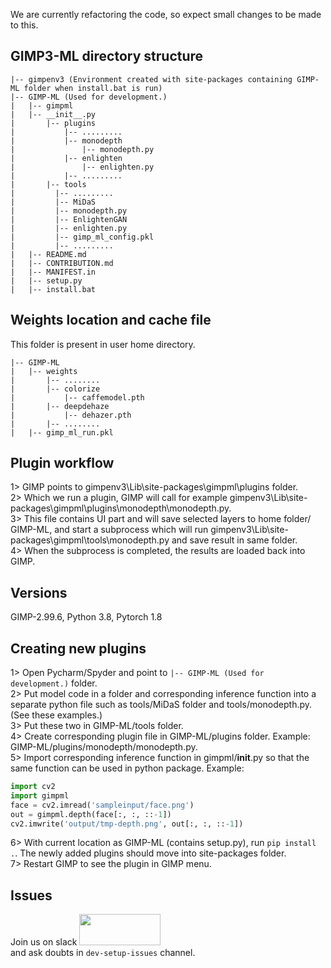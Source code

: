 We are currently refactoring the code, so expect small changes to be made to this.  

## GIMP3-ML directory structure
```plaintext
|-- gimpenv3 (Environment created with site-packages containing GIMP-ML folder when install.bat is run)
|-- GIMP-ML (Used for development.)
|   |-- gimpml
|   |-- __init__.py
|       |-- plugins
|           |-- .........
|           |-- monodepth
|               |-- monodepth.py
|           |-- enlighten
|               |-- enlighten.py
|           |-- .........
|       |-- tools
|         |-- .........
|         |-- MiDaS
|         |-- monodepth.py
|         |-- EnlightenGAN
|         |-- enlighten.py
|         |-- gimp_ml_config.pkl
|         |-- .........
|   |-- README.md
|   |-- CONTRIBUTION.md
|   |-- MANIFEST.in
|   |-- setup.py
|   |-- install.bat
```

## Weights location and cache file
This folder is present in user home directory. <br>
```plaintext
|-- GIMP-ML
|   |-- weights
|       |-- ........
|       |-- colorize
|           |-- caffemodel.pth
|       |-- deepdehaze
|           |-- dehazer.pth
|       |-- ........
|   |-- gimp_ml_run.pkl
```


## Plugin workflow
1> GIMP points to gimpenv3\Lib\site-packages\gimpml\plugins folder. <br>
2> Which we run a plugin, GIMP will call for example gimpenv3\Lib\site-packages\gimpml\plugins\monodepth\monodepth.py. <br>
3> This file contains UI part and will save selected layers to home folder/ GIMP-ML, and start a subprocess which will run gimpenv3\Lib\site-packages\gimpml\tools\monodepth.py and save result in same folder. <br>
4> When the subprocess is completed, the results are loaded back into GIMP. <br>

## Versions
GIMP-2.99.6, Python 3.8, Pytorch 1.8

## Creating new plugins
1> Open Pycharm/Spyder and point to ```|-- GIMP-ML (Used for development.)``` folder. <br>
2> Put model code in a folder and corresponding inference function into a separate python file such as tools/MiDaS folder and tools/monodepth.py. (See these examples.) <br>
3> Put these two in GIMP-ML/tools folder. <br>
4> Create corresponding plugin file in GIMP-ML/plugins folder. Example: GIMP-ML/plugins/monodepth/monodepth.py. <br>
5> Import corresponding inference function in gimpml/__init__.py so that the same function can be used in python package. Example: 
```Python
import cv2
import gimpml
face = cv2.imread('sampleinput/face.png')
out = gimpml.depth(face[:, :, ::-1])
cv2.imwrite('output/tmp-depth.png', out[:, :, ::-1])
```
6> With current location as GIMP-ML (contains setup.py), run ```pip install .```. The newly added plugins should move into site-packages folder. <br>
7> Restart GIMP to see the plugin in GIMP menu. <br>

## Issues
Join us on slack  [<img src="https://woocommerce.com/wp-content/uploads/2015/02/Slack_RGB.png" width="130" height="50">](https://join.slack.com/t/gimp-mlworkspace/shared_invite/zt-rbaxvztx-GRvj941idw3sQ0trS686YA)<br>  and ask doubts in ```dev-setup-issues``` channel. 

